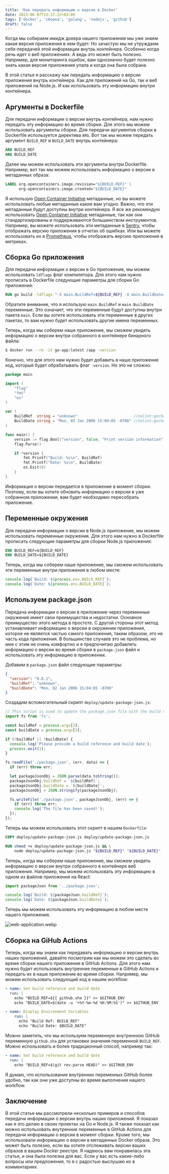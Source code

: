 ```yaml
---
title: 'Как передать информацию о версии в Docker'
date: 2023-06-07T13:17:22+03:00
tags: ['docker', 'сборка', 'golang', 'nodejs', 'github']
draft: false
---
```


Когда мы собираем имидж докера нашего приложения мы уже знаем какая версия приложения в нем будет. Но зачастую мы не
утруждаем себя передачей этой информации внутрь контейнера. Особенно когда речь идет о веб приложениях. А ведь это может
быть полезно. Например, для мониторинга ошибок, вам однозначно будет полезно знать какая версия приложения упала и когда
она была собрана.

В этой статье я расскажу как передать информацию о версии приложения внутрь контейнера. Как для приложений на Go, так и
веб приложений на Node.js. И как использовать эту информацию внутри контейнера.

<!--more-->

## Аргументы в Dockerfile

Для передачи информации о версии внутрь контейнера, нам нужно передать эту информацию во время сборки. Для этого мы
можем использовать аргументы сборки. Для передачи аргументов сборки в Dockerfile используется директива `ARG`. Вот так
мы можем передать аргумент `BUILD_REF` и `BUILD_DATE` внутрь контейнера:

```dockerfile
ARG BUILD_REF
ARG BUILD_DATE
```

Далее мы можем использовать эти аргументы внутри Dockerfile. Например, вот так мы можем использовать информацию о версии
в метаданных образа:

```dockerfile
LABEL org.opencontainers.image.revision="${BUILD_REF}" \
      org.opencontainers.image.created="${BUILD_DATE}"
```

Я использую [Open Container Initiative](https://opencontainers.org/) метаданные, но вы можете использовать любые
метаданные какие вам угодно. Важно, что эти метаданные будут доступны внутри контейнера. Я все же рекомендую
использовать [Open Container Initiative](https://opencontainers.org/) метаданные, так как они стандартизированы и
поддерживаются большинством инструментов. Например, вы можете использовать эти метаданные
в [Sentry](https://sentry.io/), чтобы отображать версию приложения в отчетах об ошибках. Или вы можете использовать их
в [Prometheus](https://prometheus.io/), чтобы отображать версию приложения в метриках.

## Сборка Go приложения

Для передачи информации о версии в Go приложение, мы можем использовать `ldflags` флаг компилятора. Для этого нам нужно
прописать в Dockerfile следующие параметры для сборки Go приложения:

```dockerfile
RUN go build -ldflags "-X main.BuildRef=${BUILD_REF} -X main.BuildDate=${BUILD_DATE}" -o /app
```

Обратите внимание, что я использую `main.BuildRef` и `main.BuildDate` переменные. Это означает, что эти переменные будут
доступны внутри пакета `main`. Если вы хотите использовать эти переменные в других пакетах, то вам нужно будет
использовать другие имена переменных.

Теперь, когда мы соберем наше приложение, мы сможем увидеть информацию о версии внутри собранного в контейнере бинарного
файла:

```bash
$ docker run --rm -it go-app:latest /app -version
```

Конечно, что для этого нам нужно будет добавить в наше приложение код, который будет обрабатывать флаг `-version`. Но
это не сложно:

```go
package main

import (
	"flag"
	"fmt"
	"os"
)

var (
	BuildRef  string = "unknown"                         //nolint:gochecknoglobals // Populated by ldflags.
	BuildDate string = "Mon, 02 Jan 2006 15:04:05 -0700" //nolint:gochecknoglobals // Populated by ldflags.
)

func main() {
	version := flag.Bool("version", false, "Print version information")
	flag.Parse()

	if *version {
		fmt.Printf("Build: %s\n", BuildRef)
		fmt.Printf("Date: %s\n", BuildDate)
		os.Exit(0)
	}
}
```

Информация о версии передается в приложение в момент сборки. Поэтому, если вы хотите обновить информацию о версии в уже
собранном приложении, вам будет необходимо пересобрать приложение.

## Переменные окружения

Для передачи информации о версии в Node.js приложение, мы можем использовать переменные окружения. Для этого нам нужно в
Dockerfile прописать следующие параметры для сборки Node.js приложения:

```dockerfile
ENV BUILD_REF=${BUILD_REF}
ENV BUILD_DATE=${BUILD_DATE}
```

Теперь, когда мы соберем наше приложение, мы сможем использовать эти переменные внутри приложения в любом месте:

```js
console.log(`Build: ${process.env.BUILD_REF}`);
console.log(`Date: ${process.env.BUILD_DATE}`);
```

## Используем package.json

Передача информации о версии в приложение через переменные окружения имеет свои преимущества и недостатки. Основное
преимущество этого метода в простоте. С другой стороны этот метод устанавливает информацию о версии в окружении
приложения, которое не является частью самого приложения, таким образом, это не часть кода приложения. В большинстве
случаев это не проблема, но мне с этим не очень комфортно и я предпочитаю добавлять информацию о версии во время сборки
в `package.json` файл и использовать эту информацию в приложении.

Добавим в `package.json` файл следующие параметры:

```json
{
  "version": "0.0.1",
  "buildRef": "unknown",
  "buildDate": "Mon, 02 Jan 2006 15:04:05 -0700"
}
```

Создадим вспомогательный скрипт `deploy/update-package-json.js`:

```js
// This script is used to update the package.json file with the build reference and build date from the build process.
import fs from 'fs';

const buildRef = process.argv[2];
const buildDate = process.argv[3];

if (!buildRef || !buildDate) {
  console.log('Please provide a build reference and build date');
  process.exit(1);
}

fs.readFile('./package.json', (err, data) => {
  if (err) throw err;

  let packageJsonObj = JSON.parse(data.toString());
  packageJsonObj.buildRef = `${buildRef}`;
  packageJsonObj.buildDate = `${buildDate}`;
  packageJsonObj = JSON.stringify(packageJsonObj);

  fs.writeFile('./package.json', packageJsonObj, (err) => {
    if (err) throw err;
    console.log('The file has been saved!');
  });
});
```

Теперь мы можем использовать этот скрипт в нашем `Dockerfile`:

```dockerfile
COPY deploy/update-package-json.js deploy/update-package-json.js

RUN chmod +x deploy/update-package-json.js && \
    node deploy/update-package-json.js "${BUILD_REF}" "${BUILD_DATE}"
```

Теперь, когда мы соберем наше приложение, мы сможем увидеть информацию о версии внутри собранного в контейнере веб
приложения. Например, мы можем использовать эту информацию в одном из файлов приложения на React:

```js
import packageJson from '../package.json';

console.log(`Build: ${packageJson.buildRef}`);
console.log(`Date: ${packageJson.buildDate}`);
```

Теперь мы можем использовать эту информацию в любом месте нашего приложения.

![web-application.webp](web-application.webp)

## Сборка на GiHub Actions

Теперь, когда мы знаем как передавать информацию о версии внутрь наших приложений, давайте посмотрим как мы можем это
сделать во время сборки нашего приложения в GitHub Actions. Для этого нам нужно будет использовать внутренние переменные
в GitHub Actions и передать их в наше приложение во время сборки. Например, мы можем использовать следующий код в нашем
workflow:

```yaml
- name: Set build reference and build date
  run: |
    echo "BUILD_REF=${{ github.sha }}" >> $GITHUB_ENV
    echo "BUILD_DATE=$(date -u '+%Y-%m-%d %H:%M:%S')" >> $GITHUB_ENV

- name: Display Environment Variables
    run: |
      echo "Build Ref: BUILD_REF"
      echo "Build Date: $BUILD_DATE"
```

Можно заметить, что мы используем переменную внутреннюю GitHub переменную `github.sha` для установки значения
переменной `BUILD_REF`. Можно использовать и более традиционный способ, например так:

```yaml
- name: Set build reference and build date
  run: |
    echo "BUILD_REF=$(git rev-parse HEAD)" >> $GITHUB_ENV
```

Я думаю, что использование внутренних переменных GitHub более удобно, так как они уже доступны во время выполнения
нашего workflow.

## Заключение

В этой статье мы рассмотрели несколько примеров и способов передачи информации о версии внутрь наших приложений. Я
показал как я это делаю в своих проектах на Go и Node.js. Я также показал как можно использовать внутренние переменные в
GitHub Actions для передачи информации о версии в момент сборки. Кроме того, мы использовали информацию о версии в
метаданных Docker образа. Это может быть полезно, если вы хотите отслеживать версии ваших образов в вашем Docker
реестре. Я надеюсь вам понравилась эта статья, и она была полезна для вас. Если у вас есть какие-либо вопросы или
предложения, то я с радостью выслушаю их в комментариях.
